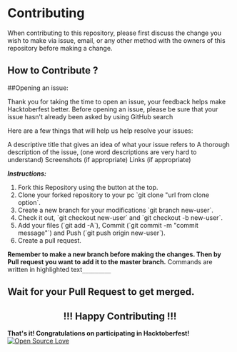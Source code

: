 
# Contributing

When contributing to this repository, please first discuss the change you wish to make via issue, email, or any other method with the owners of this repository before making a change.

## How to Contribute ?


##Opening an issue:

Thank you for taking the time to open an issue, your feedback helps make Hacktoberfest better. Before opening an issue, please be sure that your issue hasn't already been asked by using GitHub search

Here are a few things that will help us help resolve your issues:

A descriptive title that gives an idea of what your issue refers to
A thorough description of the issue, (one word descriptions are very hard to understand)
Screenshots (if appropriate)
Links (if appropriate)<br/>

***Instructions:***
<ol>
    <li> Fork this Repository using the button at the top.
    <li>Clone your forked repository to your pc `git clone "url from clone option`.
    <li>Create a new branch for your modifications  `git branch new-user`.
    <li>Check it out, `git checkout new-user` and `git checkout -b new-user`.
    <li>Add your files (`git add -A`), Commit (`git commit -m "commit message"`) and Push (`git push origin new-user`).
    <li>Create a pull request.
    
</ol>

**Remember to make a new branch before making the changes. Then by Pull request you want to add it to the master branch.**
Commands are written in highlighted text`_________`

## Wait for your Pull Request to get merged.

<h2 align="center">!!! Happy Contributing !!! </h2>


**That's it! Congratulations on participating in Hacktoberfest!**
[![Open Source Love](https://firstcontributions.github.io/open-source-badges/badges/open-source-v1/open-source.svg)](https://github.com/firstcontributions/open-source-badges)  

